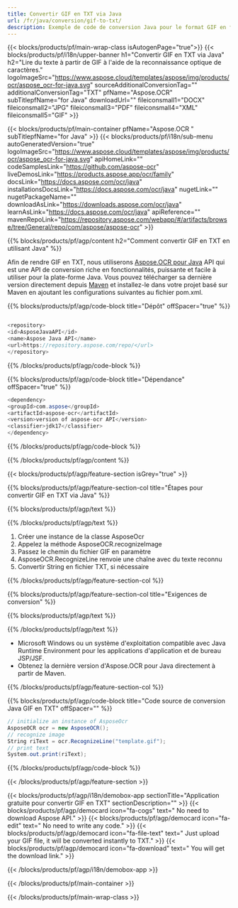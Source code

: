 ```yaml
---
title: Convertir GIF en TXT via Java 
url: /fr/java/conversion/gif-to-txt/ 
description: Exemple de code de conversion Java pour le format GIF en fichier TXT. Utilisez cet exemple de code pour convertir GIF en TXT dans n'importe quelle application Java Web ou de bureau.
---
```


{{< blocks/products/pf/main-wrap-class isAutogenPage="true">}}
{{< blocks/products/pf/i18n/upper-banner h1="Convertir GIF en TXT via Java" h2="Lire du texte à partir de GIF à l'aide de la reconnaissance optique de caractères." logoImageSrc="https://www.aspose.cloud/templates/aspose/img/products/ocr/aspose_ocr-for-java.svg" sourceAdditionalConversionTag="" additionalConversionTag="TXT" pfName="Aspose.OCR" subTitlepfName="for Java" downloadUrl="" fileiconsmall1="DOCX" fileiconsmall2="JPG" fileiconsmall3="PDF" fileiconsmall4="XML" fileiconsmall5="GIF" >}}

{{< blocks/products/pf/main-container pfName="Aspose.OCR " subTitlepfName="for Java" >}}
{{< blocks/products/pf/i18n/sub-menu autoGeneratedVersion="true" logoImageSrc="https://www.aspose.cloud/templates/aspose/img/products/ocr/aspose_ocr-for-java.svg" apiHomeLink="" codeSamplesLink="https://github.com/aspose-ocr" liveDemosLink="https://products.aspose.app/ocr/family" docsLink="https://docs.aspose.com/ocr/java" installationsDocsLink="https://docs.aspose.com/ocr/java" nugetLink="" nugetPackageName="" downloadAsLink="https://downloads.aspose.com/ocr/java" learnAsLink="https://docs.aspose.com/ocr/java" apiReference="" mavenRepoLink="https://repository.aspose.com/webapp/#/artifacts/browse/tree/General/repo/com/aspose/aspose-ocr" >}}

{{% blocks/products/pf/agp/content h2="Comment convertir GIF en TXT en utilisant Java" %}}

Afin de rendre GIF en TXT, nous utiliserons
 [Aspose.OCR pour Java](https://products.aspose.com/ocr/java)
 API qui est une API de conversion riche en fonctionnalités, puissante et facile à utiliser pour la plate-forme Java. Vous pouvez télécharger sa dernière version directement depuis
 [Maven](https://repository.aspose.com/webapp/#/artifacts/browse/tree/General/repo/com/aspose/aspose-ocr)
 et installez-le dans votre projet basé sur Maven en ajoutant les configurations suivantes au fichier pom.xml.

{{% blocks/products/pf/agp/code-block title="Dépôt" offSpacer="true" %}}

```cs

<repository>
<id>AsposeJavaAPI</id>
<name>Aspose Java API</name>
<url>https://repository.aspose.com/repo/</url>
</repository>

```

{{% /blocks/products/pf/agp/code-block %}}

{{% blocks/products/pf/agp/code-block title="Dépendance" offSpacer="true" %}}

```cs
<dependency>
<groupId>com.aspose</groupId>
<artifactId>aspose-ocr</artifactId>
<version>version of aspose-ocr API</version>
<classifier>jdk17</classifier>
</dependency>

```

{{% /blocks/products/pf/agp/code-block %}}

{{% /blocks/products/pf/agp/content %}}

{{< blocks/products/pf/agp/feature-section isGrey="true" >}}

{{% blocks/products/pf/agp/feature-section-col title="Étapes pour convertir GIF en TXT via Java" %}}

{{% blocks/products/pf/agp/text %}}

{{% /blocks/products/pf/agp/text %}}

1. Créer une instance de la classe AsposeOcr
1. Appelez la méthode AsposeOCR.recognizeImage
1. Passez le chemin du fichier GIF en paramètre
1. AsposeOCR.RecognizeLine renvoie une chaîne avec du texte reconnu
1. Convertir String en fichier TXT, si nécessaire

{{% /blocks/products/pf/agp/feature-section-col %}}

{{% blocks/products/pf/agp/feature-section-col title="Exigences de conversion" %}}

{{% blocks/products/pf/agp/text %}}

{{% /blocks/products/pf/agp/text %}}

- Microsoft Windows ou un système d'exploitation compatible avec Java Runtime Environment pour les applications d'application et de bureau JSP/JSF.
- Obtenez la dernière version d'Aspose.OCR pour Java directement à partir de Maven.

{{% /blocks/products/pf/agp/feature-section-col %}}

{{% blocks/products/pf/agp/code-block title="Code source de conversion Java GIF en TXT" offSpacer="" %}}
```cs
// initialize an instance of AsposeOcr
AsposeOCR ocr = new AsposeOCR();
// recognize image
String riText = ocr.RecognizeLine("template.gif");
// print text
System.out.print(riText);   

```

{{% /blocks/products/pf/agp/code-block %}}

{{< /blocks/products/pf/agp/feature-section >}}

   

<!-- aboutfile Starts -->

{{< blocks/products/pf/agp/i18n/demobox-app sectionTitle="Application gratuite pour convertir GIF en TXT" sectionDescription="" >}}
        {{< blocks/products/pf/agp/democard icon="fa-cogs" text=" No need to download Aspose API." >}}
        {{< blocks/products/pf/agp/democard icon="fa-edit" text=" No need to write any code." >}}
        {{< blocks/products/pf/agp/democard icon="fa-file-text" text=" Just upload your GIF file, it will be converted instantly to TXT." >}}
        {{< blocks/products/pf/agp/democard icon="fa-download" text=" You will get the download link." >}}

  
{{< /blocks/products/pf/agp/i18n/demobox-app >}}

<!-- aboutfile Ends -->

{{< /blocks/products/pf/main-container >}}
    
{{< /blocks/products/pf/main-wrap-class >}}